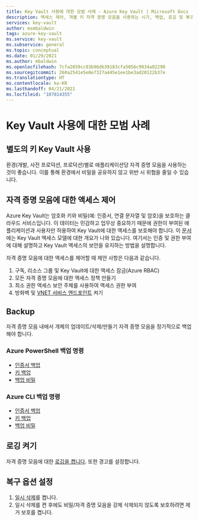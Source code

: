 ```yaml
---
title: Key Vault 사용에 대한 모범 사례 - Azure Key Vault | Microsoft Docs
description: 액세스 제어, 개별 키 자격 증명 모음을 사용하는 시기, 백업, 로깅 및 복구 옵션을 포함하여 Azure Key Vault의 모범 사례에 대해 알아봅니다.
services: key-vault
author: msmbaldwin
tags: azure-key-vault
ms.service: key-vault
ms.subservice: general
ms.topic: conceptual
ms.date: 01/29/2021
ms.author: mbaldwin
ms.openlocfilehash: 7cfa2059cc03b96db39183cfa5056c9934a02290
ms.sourcegitcommit: 260a2541e5e0e7327a445e1ee1be3ad20122b37e
ms.translationtype: HT
ms.contentlocale: ko-KR
ms.lasthandoff: 04/21/2021
ms.locfileid: "107814355"
---
```

# <a name="best-practices-to-use-key-vault"></a>Key Vault 사용에 대한 모범 사례

## <a name="use-separate-key-vaults"></a>별도의 키 Key Vault 사용

환경(개발, 사전 프로덕션, 프로덕션)별로 애플리케이션당 자격 증명 모음을 사용하는 것이 좋습니다. 이를 통해 환경에서 비밀을 공유하지 않고 위반 시 위협을 줄일 수 있습니다.

## <a name="control-access-to-your-vault"></a>자격 증명 모음에 대한 액세스 제어

Azure Key Vault는 암호화 키와 비밀(예: 인증서, 연결 문자열 및 암호)을 보호하는 클라우드 서비스입니다. 이 데이터는 민감하고 업무상 중요하기 때문에 권한이 부여된 애플리케이션과 사용자만 허용하여 Key Vault에 대한 액세스를 보호해야 합니다. 이 [문서](security-features.md)에는 Key Vault 액세스 모델에 대한 개요가 나와 있습니다. 여기서는 인증 및 권한 부여에 대해 설명하고 Key Vault 액세스의 보안을 유지하는 방법을 설명합니다.

자격 증명 모음에 대한 액세스를 제어할 때 제안 사항은 다음과 같습니다.
1. 구독, 리소스 그룹 및 Key Vault에 대한 액세스 잠금(Azure RBAC)
2. 모든 자격 증명 모음에 대한 액세스 정책 만들기
3. 최소 권한 액세스 보안 주체를 사용하여 액세스 권한 부여
4. 방화벽 및 [VNET 서비스 엔드포인트](overview-vnet-service-endpoints.md) 켜기

## <a name="backup"></a>Backup

자격 증명 모음 내에서 개체의 업데이트/삭제/만들기 자격 증명 모음을 정기적으로 백업해야 합니다.

### <a name="azure-powershell-backup-commands"></a>Azure PowerShell 백업 명령

* [인증서 백업](/powershell/module/azurerm.keyvault/Backup-AzureKeyVaultCertificate)
* [키 백업](/powershell/module/azurerm.keyvault/Backup-AzureKeyVaultKey)
* [백업 비밀](/powershell/module/azurerm.keyvault/Backup-AzureKeyVaultSecret)

### <a name="azure-cli-backup-commands"></a>Azure CLI 백업 명령

* [인증서 백업](/cli/azure/keyvault/certificate#az_keyvault_certificate_backup)
* [키 백업](/cli/azure/keyvault/key#az_keyvault_key_backup)
* [백업 비밀](/cli/azure/keyvault/secret#az_keyvault_secret_backup)


## <a name="turn-on-logging"></a>로깅 켜기

자격 증명 모음에 대한 [로깅을 켭니다](logging.md). 또한 경고를 설정합니다.

## <a name="turn-on-recovery-options"></a>복구 옵션 설정

1. [일시 삭제](soft-delete-overview.md)를 켭니다.
2. 일시 삭제를 켠 후에도 비밀/자격 증명 모음을 강제 삭제되지 않도록 보호하려면 제거 보호를 켭니다.